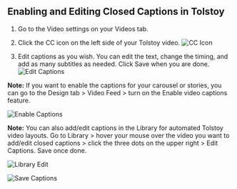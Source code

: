## Enabling and Editing Closed Captions in Tolstoy

1. Go to the Video settings on your Videos tab.
2. Click the CC icon on the left side of your Tolstoy video.
   ![CC Icon](https://github.com/user-attachments/assets/077ce527-b98d-43b4-9c2d-8d79250e59d0)

3. Edit captions as you wish. You can edit the text, change the timing, and add as many subtitles as needed. Click Save when you are done.
   ![Edit Captions](https://github.com/user-attachments/assets/ca09b8f4-edad-4beb-a619-87937702582c)

**Note:** If you want to enable the captions for your carousel or stories, you can go to the Design tab > Video Feed > turn on the Enable video captions feature.

![Enable Captions](https://github.com/user-attachments/assets/7aeef6ae-d8ca-4bf5-b8ab-e449447238bc)

**Note:** You can also add/edit captions in the Library for automated Tolstoy video layouts. Go to Library > hover your mouse over the video you want to add/edit closed captions > click the three dots on the upper right > Edit Captions. Save once done.

![Library Edit](https://github.com/user-attachments/assets/155798de-4284-4bc0-9123-ff1bae4fcb3d)

![Save Captions](https://github.com/user-attachments/assets/d19e1707-bcec-4d88-b68e-04a531f3bf89)